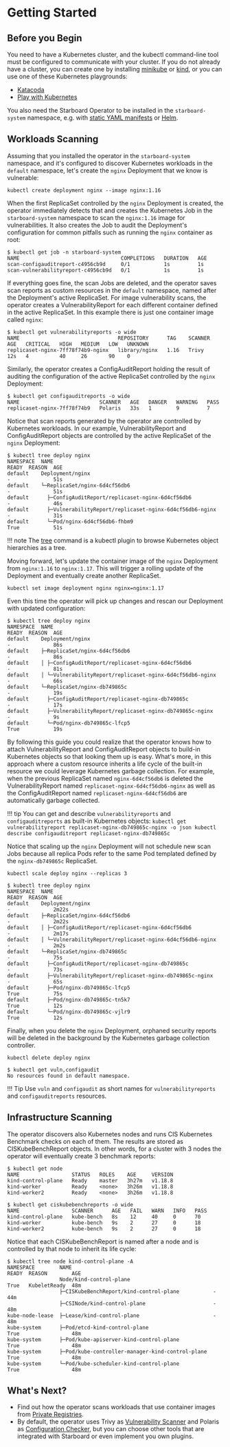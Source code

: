 # Getting Started

## Before you Begin

You need to have a Kubernetes cluster, and the kubectl command-line tool must be configured to communicate with your
cluster. If you do not already have a cluster, you can create one by installing [minikube] or [kind], or you can use one
of these Kubernetes playgrounds:

* [Katacoda]
* [Play with Kubernetes]

You also need the Starboard Operator to be installed in the `starboard-system` namespace, e.g. with
[static YAML manifests](./installation/kubectl.md) or [Helm](./installation/helm.md).

## Workloads Scanning

Assuming that you installed the operator in the `starboard-system` namespace, and it's configured to discover
Kubernetes workloads in the `default` namespace, let's create the `nginx` Deployment that we know is vulnerable:

```
kubectl create deployment nginx --image nginx:1.16
```

When the first ReplicaSet controlled by the `nginx` Deployment is created, the operator immediately detects that and
creates the Kubernetes Job in the `starboard-system` namespace to scan the `nginx:1.16` image for vulnerabilities.
It also creates the Job to audit the Deployment's configuration for common pitfalls such as running the `nginx`
container as root:

```console
$ kubectl get job -n starboard-system
NAME                                 COMPLETIONS   DURATION   AGE
scan-configauditreport-c4956cb9d     0/1           1s         1s
scan-vulnerabilityreport-c4956cb9d   0/1           1s         1s
```

If everything goes fine, the scan Jobs are deleted, and the operator saves scan reports as custom resources in the
`default` namespace, named after the Deployment's active ReplicaSet. For image vulnerability scans, the operator creates
a VulnerabilityReport for each different container defined in the active ReplicaSet. In this example there is just one
container image called `nginx`:

```console
$ kubectl get vulnerabilityreports -o wide
NAME                                REPOSITORY      TAG    SCANNER   AGE   CRITICAL   HIGH   MEDIUM   LOW   UNKNOWN
replicaset-nginx-7ff78f74b9-nginx   library/nginx   1.16   Trivy     12s   4          40     26       90    0
```

Similarly, the operator creates a ConfigAuditReport holding the result of auditing the configuration of the active
ReplicaSet controlled by the `nginx` Deployment:

```console
$ kubectl get configauditreports -o wide
NAME                          SCANNER   AGE   DANGER   WARNING   PASS
replicaset-nginx-7ff78f74b9   Polaris   33s   1        9         7
```

Notice that scan reports generated by the operator are controlled by Kubernetes workloads. In our example,
VulnerabilityReport and ConfigAuditReport objects are controlled by the active ReplicaSet of the `nginx` Deployment:

```console
$ kubectl tree deploy nginx
NAMESPACE  NAME                                                       READY  REASON  AGE
default    Deployment/nginx                                           -              51s
default    └─ReplicaSet/nginx-6d4cf56db6                              -              51s
default      ├─ConfigAuditReport/replicaset-nginx-6d4cf56db6          -              46s
default      ├─VulnerabilityReport/replicaset-nginx-6d4cf56db6-nginx  -              31s
default      └─Pod/nginx-6d4cf56db6-fhbm9                             True           51s
```

!!! note
    The [tree] command is a kubectl plugin to browse Kubernetes object hierarchies as a tree.

Moving forward, let's update the container image of the `nginx` Deployment from `nginx:1.16` to `nginx:1.17`. This will
trigger a rolling update of the Deployment and eventually create another ReplicaSet.

```
kubectl set image deployment nginx nginx=nginx:1.17
```

Even this time the operator will pick up changes and rescan our Deployment with updated configuration:

```console
$ kubectl tree deploy nginx
NAMESPACE  NAME                                                       READY  REASON  AGE
default    Deployment/nginx                                           -              86s
default    ├─ReplicaSet/nginx-6d4cf56db6                              -              86s
default    │ ├─ConfigAuditReport/replicaset-nginx-6d4cf56db6          -              81s
default    │ └─VulnerabilityReport/replicaset-nginx-6d4cf56db6-nginx  -              66s
default    └─ReplicaSet/nginx-db749865c                               -              19s
default      ├─ConfigAuditReport/replicaset-nginx-db749865c           -              17s
default      ├─VulnerabilityReport/replicaset-nginx-db749865c-nginx   -              9s
default      └─Pod/nginx-db749865c-lfcp5                              True           19s
```

By following this guide you could realize that the operator knows how to attach VulnerabilityReport and
ConfigAuditReport objects to build-in Kubernetes objects so that looking them up is easy. What's more, in this
approach where a custom resource inherits a life cycle of the built-in resource we could leverage Kubernetes garbage
collection. For example, when the previous ReplicaSet named `nginx-6d4cf56db6` is deleted the VulnerabilityReport named
`replicaset-nginx-6d4cf56db6-nginx` as well as the ConfigAuditReport named `replicaset-nginx-6d4cf56db6` are
automatically garbage collected.

!!! tip
    You can get and describe `vulnerabilityreports` and `configauditreports` as built-in Kubernetes objects:
    ```
    kubectl get vulnerabilityreport replicaset-nginx-db749865c-nginx -o json
    kubectl describe configauditreport replicaset-nginx-db749865c
    ```

Notice that scaling up the `nginx` Deployment will not schedule new scan Jobs because all replica Pods refer to the
same Pod templated defined by the `nginx-db749865c` ReplicaSet.

```
kubectl scale deploy nginx --replicas 3
```

```console
$ kubectl tree deploy nginx
NAMESPACE  NAME                                                       READY  REASON  AGE
default    Deployment/nginx                                           -              2m22s
default    ├─ReplicaSet/nginx-6d4cf56db6                              -              2m22s
default    │ ├─ConfigAuditReport/replicaset-nginx-6d4cf56db6          -              2m17s
default    │ └─VulnerabilityReport/replicaset-nginx-6d4cf56db6-nginx  -              2m2s
default    └─ReplicaSet/nginx-db749865c                               -              75s
default      ├─ConfigAuditReport/replicaset-nginx-db749865c           -              73s
default      ├─VulnerabilityReport/replicaset-nginx-db749865c-nginx   -              65s
default      ├─Pod/nginx-db749865c-lfcp5                              True           75s
default      ├─Pod/nginx-db749865c-tn5k7                              True           12s
default      └─Pod/nginx-db749865c-vjlr9                              True           12s
```

Finally, when you delete the `nginx` Deployment, orphaned security reports will be deleted in the background by the
Kubernetes garbage collection controller.

```
kubectl delete deploy nginx
```

```console
$ kubectl get vuln,configaudit
No resources found in default namespace.
```

!!! Tip
    Use `vuln` and `configaudit` as short names for `vulnerabilityreports` and `configauditreports` resources.

## Infrastructure Scanning

The operator discovers also Kubernetes nodes and runs CIS Kubernetes Benchmark checks on each of them. The results are
stored as CISKubeBenchReport objects. In other words, for a cluster with 3 nodes the operator will eventually create
3 benchmark reports:

```console
$ kubectl get node
NAME                 STATUS   ROLES    AGE     VERSION
kind-control-plane   Ready    master   3h27m   v1.18.8
kind-worker          Ready    <none>   3h26m   v1.18.8
kind-worker2         Ready    <none>   3h26m   v1.18.8
```

```console
$ kubectl get ciskubebenchreports -o wide
NAME                 SCANNER      AGE   FAIL   WARN   INFO   PASS
kind-control-plane   kube-bench   8s    12     40     0      70
kind-worker          kube-bench   9s    2      27     0      18
kind-worker2         kube-bench   9s    2      27     0      18
```

Notice that each CISKubeBenchReport is named after a node and is controlled by that node to inherit its life cycle:

```console
$ kubectl tree node kind-control-plane -A
NAMESPACE        NAME                                              READY  REASON        AGE
                 Node/kind-control-plane                           True   KubeletReady  48m
                 ├─CISKubeBenchReport/kind-control-plane           -                    44m
                 ├─CSINode/kind-control-plane                      -                    48m
kube-node-lease  ├─Lease/kind-control-plane                        -                    48m
kube-system      ├─Pod/etcd-kind-control-plane                     True                 48m
kube-system      ├─Pod/kube-apiserver-kind-control-plane           True                 48m
kube-system      ├─Pod/kube-controller-manager-kind-control-plane  True                 48m
kube-system      └─Pod/kube-scheduler-kind-control-plane           True                 48m
```

## What's Next?

- Find out how the operator scans workloads that use container images from [Private Registries].
- By default, the operator uses Trivy as [Vulnerability Scanner] and Polaris as [Configuration Checker], but you can
  choose other tools that are integrated with Starboard or even implement you own plugins.

[minikube]: https://minikube.sigs.k8s.io/docs/
[kind]: https://kind.sigs.k8s.io/docs/
[Katacoda]: https://www.katacoda.com/courses/kubernetes/playground/
[Play with Kubernetes]: http://labs.play-with-k8s.com/
[tree]: https://github.com/ahmetb/kubectl-tree
[Private Registries]: ./../integrations/private-registries.md
[Vulnerability Scanner]: ./../integrations/vulnerability-scanners/index.md
[Configuration Checker]: ./../integrations/config-checkers/index.md